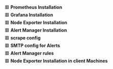 :red_square: __Prometheus Installation__ \
:red_square: __Grafana Installation__ \
:red_square: __Node Exporter Installation__ \
:red_square: __Alert Manager Installation__ \
:red_square: __scrape config__ \
:red_square: __SMTP config for Alerts__ \
:red_square: __Alert Manager rules__ \
:red_square: __Node Exporter Installation in client Machines__
